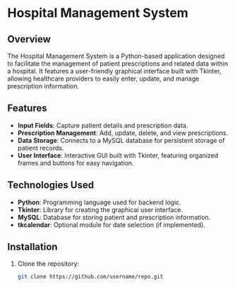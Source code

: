 # Hospital Management System

## Overview

The Hospital Management System is a Python-based application designed to facilitate the management of patient prescriptions and related data within a hospital. It features a user-friendly graphical interface built with Tkinter, allowing healthcare providers to easily enter, update, and manage prescription information.

## Features

- **Input Fields**: Capture patient details and prescription data.
- **Prescription Management**: Add, update, delete, and view prescriptions.
- **Data Storage**: Connects to a MySQL database for persistent storage of patient records.
- **User Interface**: Interactive GUI built with Tkinter, featuring organized frames and buttons for easy navigation.

## Technologies Used

- **Python**: Programming language used for backend logic.
- **Tkinter**: Library for creating the graphical user interface.
- **MySQL**: Database for storing patient and prescription information.
- **tkcalendar**: Optional module for date selection (if implemented).

## Installation

1. Clone the repository:
   ```bash
   git clone https://github.com/username/repo.git
